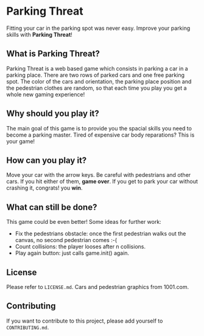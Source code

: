 # Parking Threat
Fitting your car in the parking spot was never easy. Improve your parking skills with **Parking Threat**! 


## What is Parking Threat?
Parking Threat is a web based game which consists in parking a car in a parking place. There are two rows of parked cars and one free parking spot. The color of the cars and orientation, the parking place position and the pedestrian clothes are random, so that each time you play you get a whole new gaming experience! 

## Why should you play it?

The main goal of this game is to provide you the spacial skills you need to become a parking master. Tired of expensive car body reparations? This is your game!

## How can you play it?

Move your car with the arrow keys. Be careful with pedestrians and other cars. If you hit either of them, **game over**. If you get to park your car without crashing it, congrats! you **win**.

## What can still be done?
This game could be even better! Some ideas for further work:
+ Fix the pedestrians obstacle: once the first pedestrian walks out the canvas, no second pedestrian comes :-(
+ Count collisions: the player looses after n collisions.
+ Play again button: just calls game.init() again. 

## License

Please refer to `LICENSE.md`. 
Cars and pedestrian graphics from 1001.com.

## Contributing

If you want to contribute to this project, please add yourself to `CONTRIBUTING.md`.
